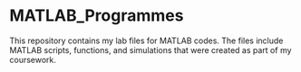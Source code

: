 # MATLAB_Programmes
This repository contains my lab files for MATLAB codes. The files include MATLAB scripts, functions, and simulations that were created as part of my coursework.
